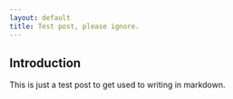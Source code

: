 ```yaml
---
layout: default
title: Test post, please ignore.
---
```


Introduction
------------

This is just a test post to get used to writing in markdown.
